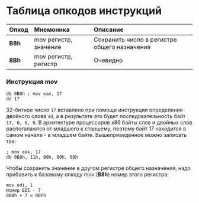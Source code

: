 # Таблица опкодов инструкций

| Опкод    | Мнемоника             | Описание
| -------- | :-------------------- |:----------
| **B8h**  | mov регистр, значение | Сохранить число в регистре общего назначения
| **8Bh**  | mov регистр, регистр  | Очевидно

### Инструкция mov
```
db 0B8h ; mov eax, 17
dd 17
```
32-битное число `17` вставлено при помощи инструкции определения двойного слова `dd`, а в результате это будет последовательность байт `17, 0, 0, 0`. В архитектуре процессоров x86 байты слов и двойных слов распогалаются от младшего к старшему, поэтому байт 17 находится в самом начале - в младшем байте. Вышеприведенное можно записать так:
```
; mov eax, 17
db 0B8h, 11h, 00h, 00h, 00h
```

Чтобы сохранить значение в другом регистре общего назначения, надо прибавить к базовому опкоду mov (**B8h**) номер этого регистра:

```
mov edi, 1
Номер EDI - 7
0B8h + 7 = 0BFh
```